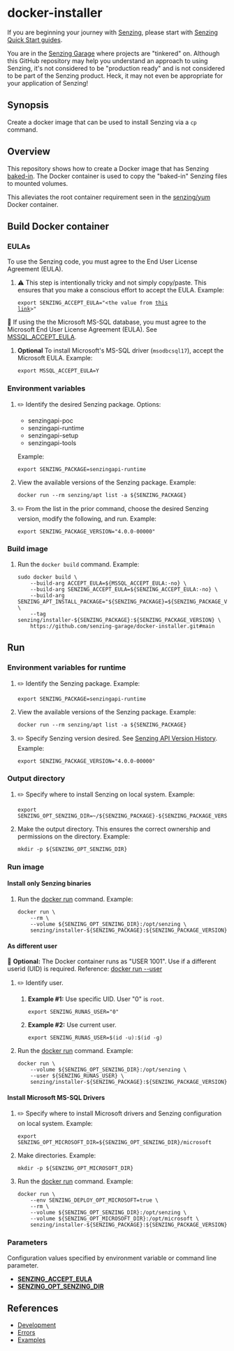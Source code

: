 # docker-installer

If you are beginning your journey with [Senzing],
please start with [Senzing Quick Start guides].

You are in the [Senzing Garage] where projects are "tinkered" on.
Although this GitHub repository may help you understand an approach to using Senzing,
it's not considered to be "production ready" and is not considered to be part of the Senzing product.
Heck, it may not even be appropriate for your application of Senzing!

## Synopsis

Create a docker image that can be used to install Senzing via a `cp` command.

## Overview

This repository shows how to create a Docker image that has Senzing [baked-in].
The Docker container is used to copy the "baked-in" Senzing files to mounted volumes.

This alleviates the root container requirement seen in the [senzing/yum] Docker container.

## Build Docker container

### EULAs

To use the Senzing code, you must agree to the End User License Agreement (EULA).

1. :warning: This step is intentionally tricky and not simply copy/paste.
   This ensures that you make a conscious effort to accept the EULA.
   Example:

    <code>export SENZING_ACCEPT_EULA="&lt;the value from [this link]&gt;"</code>

:thinking: If using the the Microsoft MS-SQL database,
you must agree to the Microsoft End User License Agreement (EULA).
See [MSSQL_ACCEPT_EULA].

1. **Optional**
   To install Microsoft's MS-SQL driver (`msodbcsql17`),
   accept the Microsoft EULA.
   Example:

    ```console
    export MSSQL_ACCEPT_EULA=Y

    ```

### Environment variables

1. :pencil2: Identify the desired Senzing package.
   Options:
    - senzingapi-poc
    - senzingapi-runtime
    - senzingapi-setup
    - senzingapi-tools

   Example:

    ```console
    export SENZING_PACKAGE=senzingapi-runtime

    ```

1. View the available versions of the Senzing package.
   Example:

    ```console
    docker run --rm senzing/apt list -a ${SENZING_PACKAGE}

    ```

1. :pencil2: From the list in the prior command, choose the desired Senzing version, modify the following, and run.
   Example:

    ```console
    export SENZING_PACKAGE_VERSION="4.0.0-00000"

    ```

### Build image

1. Run the `docker build` command.
   Example:

    ```console
    sudo docker build \
        --build-arg ACCEPT_EULA=${MSSQL_ACCEPT_EULA:-no} \
        --build-arg SENZING_ACCEPT_EULA=${SENZING_ACCEPT_EULA:-no} \
        --build-arg SENZING_APT_INSTALL_PACKAGE="${SENZING_PACKAGE}=${SENZING_PACKAGE_VERSION}" \
        --tag senzing/installer-${SENZING_PACKAGE}:${SENZING_PACKAGE_VERSION} \
        https://github.com/senzing-garage/docker-installer.git#main

    ```

## Run

### Environment variables for runtime

1. :pencil2: Identify the Senzing package.
   Example:

    ```console
    export SENZING_PACKAGE=senzingapi-runtime

    ```

1. View the available versions of the Senzing package.
   Example:

    ```console
    docker run --rm senzing/apt list -a ${SENZING_PACKAGE}

    ```

1. :pencil2: Specify Senzing version desired.
   See [Senzing API Version History].
   Example:

    ```console
    export SENZING_PACKAGE_VERSION="4.0.0-00000"

    ```

### Output directory

1. :pencil2: Specify where to install Senzing on local system.
   Example:

    ```console
    export SENZING_OPT_SENZING_DIR=~/${SENZING_PACKAGE}-${SENZING_PACKAGE_VERSION}

    ```

1. Make the output directory.
   This ensures the correct ownership and permissions on the directory.
   Example:

    ```console
    mkdir -p ${SENZING_OPT_SENZING_DIR}

    ```

### Run image

#### Install only Senzing binaries

1. Run the [docker run] command.
   Example:

    ```console
    docker run \
        --rm \
        --volume ${SENZING_OPT_SENZING_DIR}:/opt/senzing \
        senzing/installer-${SENZING_PACKAGE}:${SENZING_PACKAGE_VERSION}

    ```

#### As different user

:thinking: **Optional:**  The Docker container runs as "USER 1001".
Use if a different userid (UID) is required.
Reference: [docker run --user]

1. :pencil2: Identify user.
    1. **Example #1:** Use specific UID. User "0" is `root`.

        ```console
        export SENZING_RUNAS_USER="0"

        ```

    1. **Example #2:** Use current user.

        ```console
        export SENZING_RUNAS_USER=$(id -u):$(id -g)

        ```

1. Run the [docker run] command.
   Example:

    ```console
    docker run \
        --volume ${SENZING_OPT_SENZING_DIR}:/opt/senzing \
        --user ${SENZING_RUNAS_USER} \
        senzing/installer-${SENZING_PACKAGE}:${SENZING_PACKAGE_VERSION}

    ```

#### Install Microsoft MS-SQL Drivers

1. :pencil2: Specify where to install Microsoft drivers and Senzing configuration on local system.
   Example:

    ```console
    export SENZING_OPT_MICROSOFT_DIR=${SENZING_OPT_SENZING_DIR}/microsoft

    ```

1. Make directories.
   Example:

    ```console
    mkdir -p ${SENZING_OPT_MICROSOFT_DIR}

    ```

1. Run the [docker run] command.
   Example:

    ```console
    docker run \
        --env SENZING_DEPLOY_OPT_MICROSOFT=true \
        --rm \
        --volume ${SENZING_OPT_SENZING_DIR}:/opt/senzing \
        --volume ${SENZING_OPT_MICROSOFT_DIR}:/opt/microsoft \
        senzing/installer-${SENZING_PACKAGE}:${SENZING_PACKAGE_VERSION}

    ```

### Parameters

Configuration values specified by environment variable or command line parameter.

- **[SENZING_ACCEPT_EULA]**
- **[SENZING_OPT_SENZING_DIR]**

## References

- [Development]
- [Errors]
- [Examples]

[baked-in]: https://github.com/senzing-garage/knowledge-base/blob/main/WHATIS/baked-in.md
[Development]: docs/development.md
[docker run --user]: https://docs.docker.com/engine/reference/run/#user
[docker run]: https://docs.docker.com/engine/reference/commandline/run/
[Errors]: docs/errors.md
[Examples]: docs/examples.md
[MSSQL_ACCEPT_EULA]: https://github.com/senzing-garage/knowledge-base/blob/main/lists/environment-variables.md#mssql_accept_eula
[Senzing API Version History]: https://senzing.com/releases/
[Senzing Garage]: https://github.com/senzing-garage
[Senzing Quick Start guides]: https://docs.senzing.com/quickstart/
[SENZING_ACCEPT_EULA]: https://github.com/senzing-garage/knowledge-base/blob/main/lists/environment-variables.md#senzing_accept_eula
[SENZING_OPT_SENZING_DIR]: https://github.com/senzing-garage/knowledge-base/blob/main/lists/environment-variables.md#SENZING_OPT_SENZING_DIR
[Senzing]: https://senzing.com/
[senzing/yum]: https://github.com/senzing-garage/docker-yum
[this link]: https://github.com/senzing-garage/knowledge-base/blob/main/lists/environment-variables.md#senzing_accept_eula
